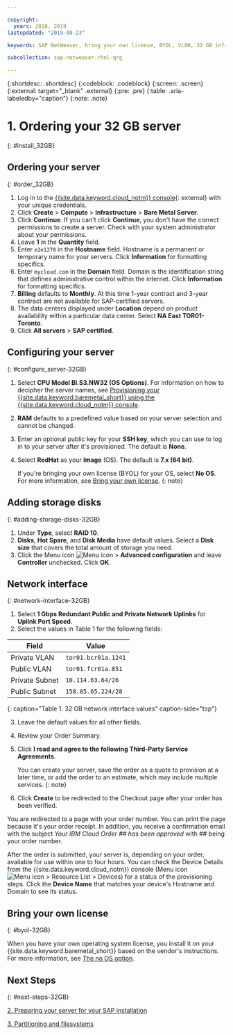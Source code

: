 ```yaml
---

copyright:
  years: 2018, 2019
lastupdated: "2019-08-23"

keywords: SAP NetWeaver, bring your own license, BYOL, VLAN, 32 GB infrastructure

subcollection: sap-netweaver-rhel-qrg

---
```


{:shortdesc: .shortdesc}
{:codeblock: .codeblock}
{:screen: .screen}
{:external: target="_blank" .external}
{:pre: .pre}
{:table: .aria-labeledby="caption"}
{:note: .note}

# 1. Ordering your 32 GB server
{: #install_32GB}

## Ordering your server
{: #order_32GB}

1. Log in to the [{{site.data.keyword.cloud_notm}} console](https://cloud.ibm.com){: external} with your unique credentials.
2. Click **Create** > **Compute** > **Infrastructure** > **Bare Metal Server**.
3. Click **Continue**. If you can't click **Continue**, you don't have the correct permissions to create a server. Check with your system administrator about your permissions.
4. Leave **1** in the **Quantity** field.
5. Enter `e2e1270` in the **Hostname** field. Hostname is a permanent or temporary name for your servers. Click **Information** for formatting specifics.
6. Enter `mycloud.com` in the **Domain** field. Domain is the identification string that defines administrative control within the internet. Click **Information** for formatting specifics.
7. **Billing** defaults to **Monthly**. At this time 1-year contract and 3-year contract are not available for SAP-certified servers.
8. The data centers displayed under **Location** depend on product availability within a particular data center. Select **NA East TOR01-Toronto**.
9. Click **All servers** > **SAP certified**.

## Configuring your server
{: #configure_server-32GB}

1. Select **CPU Model BI.S3.NW32 (OS Options)**. For information on how to decipher the server names, see [Provisioning your {{site.data.keyword.baremetal_short}} using the {{site.data.keyword.cloud_notm}} console](/docs/infrastructure/sap-netweaver?topic=sap-netweaver-set_up_infrastructure#order-server).
2. **RAM** defaults to a predefined value based on your server selection and cannot be changed.
3. Enter an optional public key for your **SSH key**, which you can use to log in to your server after it's provisioned. The default is **None**.
4. Select **RedHat** as your **Image** (OS). The default is **7.x (64 bit)**.

   If you're bringing your own license (BYOL) for your OS, select **No OS**. For more information, see [Bring your own license](#byol-32GB).
   {: note}

## Adding storage disks
{: #adding-storage-disks-32GB}

1. Under **Type**, select **RAID 10**.
2. **Disks**, **Hot Spare**, and **Disk Media** have default values. Select a **Disk size** that covers the total amount of storage you need.
3. Click the Menu icon ![Menu icon](../../icons/action-menu-icon.svg) > **Advanced configuration** and leave **Controller** unchecked. Click **OK**.

## Network interface
{: #network-interface-32GB}

1. Select **1 Gbps Redundant Public and Private Network Uplinks** for **Uplink Port Speed**.
2. Select the values in Table 1 for the following fields:

|              Field               |      Value              |
| -------------------------------- | ------------------------|
| Private VLAN                     | `tor01.bcr01a.1241`     |
| Public VLAN                      | `tor01.fcr01a.851`      |
| Private Subnet                   | `10.114.63.64/26`       |
| Public Subnet                    | `158.85.65.224/28`      |
{: caption="Table 1. 32 GB network interface values" caption-side="top"}  

3. Leave the default values for all other fields.
4. Review your Order Summary.
5. Click **I read and agree to the following Third-Party Service Agreements**.

   You can create your server, save the order as a quote to provision at a later time, or add the order to an estimate, which may include multiple services.
   {: note}

6. Click **Create** to be redirected to the Checkout page after your order has been verified.

You are redirected to a page with your order number. You can print the page because it's your order receipt. In addition, you receive a confirmation email with the subject *Your IBM Cloud Order ## has been approved* with ## being your order number.

After the order is submitted, your server is, depending on your order, available for use within one to four hours. You can check the Device Details from the {{site.data.keyword.cloud_notm}} console (Menu icon ![Menu icon](../../icons/icon_hamburger.svg) > Resource List > Devices) for a status of the provisioning steps. Click the **Device Name** that matches your device's Hostname and Domain to see its status.

## Bring your own license
{: #byol-32GB}

When you have your own operating system license, you install it on your {{site.data.keyword.baremetal_short}} based on the vendor's instructions. For more information, see [The no OS option](/docs/bare-metal?topic=bare-metal-bm-no-os#bm-no-os).

## Next Steps
{: #next-steps-32GB}

  [2. Preparing your server for your SAP installation](/docs/infrastructure/sap-netweaver-rhel-qrg?topic=sap-netweaver-rhel-qrg-prepare_32GB)

  [3. Partitioning and filesystems](/docs/infrastructure/sap-netweaver-rhel-qrg?topic=sap-netweaver-rhel-qrg-partition_32GB)
